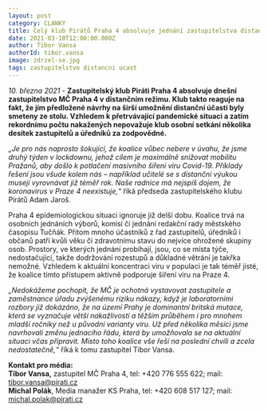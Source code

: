 ```yaml
---
layout: post
category: CLANKY
title: Celý klub Pirátů Praha 4 absolvuje jednání zastupitelstva distančně, vadí mu ohrožení zdraví zastupitelů během vrcholu pandemie
date: 2021-03-10T12:00:00.000Z
author: Tibor Vansa
authorId: tibor.vansa
image: zdrzel-se.jpg
tags: zastupitelstvo distancni ucast
---
```


*10. března 2021* - **Zastupitelský klub Piráti Praha 4 absolvuje dnešní zastupitelstvo MČ Praha 4 v distančním režimu. Klub takto reaguje na fakt, že jím předložené návrhy na širší umožnění distanční účasti byly smeteny ze stolu. Vzhledem k přetrvávající pandemické situaci a zatím rekordnímu počtu nakažených nepovažuje klub osobní setkání několika desítek zastupitelů a úředníků za zodpovědné.**

*„Je pro nás naprosto šokující, že koalice vůbec nebere v úvahu, že jsme druhý týden v lockdownu, jehož cílem je maximálně snižovat mobilitu Pražanů, aby došlo k potlačení masivního šíření viru Covid-19. Příklady řešení jsou všude kolem nás – například učitelé se s distanční výukou musejí vyrovnávat již téměř rok. Naše radnice má nejspíš dojem, že koronavirus v Praze 4 neexistuje,“* říká předseda zastupitelského klubu Pirátů Adam Jaroš.

Praha 4 epidemiologickou situaci ignoruje již delší dobu. Koalice trvá na osobních jednáních výborů, komisí či jednání redakční rady městského časopisu Tučňák. Přitom mnoho účastníků z řad zastupitelů, úředníků i občanů patří kvůli věku či zdravotnímu stavu do nejvíce ohrožené skupiny osob. Prostory, ve kterých jednání probíhají, jsou, co se místa týče, nedostačující, takže dodržování rozestupů a důkladné větrání je takřka nemožné. Vzhledem k aktuální koncentraci viru v populaci je tak téměř jisté, že koalice tímto přístupem aktivně podporuje šíření viru na Praze 4.

*„Nedokážeme pochopit, že MČ je ochotná vystavovat zastupitele a zaměstnance úřadu zvýšenému riziku nákazy, když je laboratorními rozbory již dokázáno, že na území Prahy je dominantní britská mutace, která se vyznačuje větší nakažlivostí a těžším průběhem i pro mnohem mladší ročníky než u původní varianty viru. Už před několika měsíci jsme navrhovali změnu jednacího řádu, která by umožňovala se na aktuální situaci včas připravit. Místo toho koalice vše řeší na poslední chvíli a zcela nedostatečně,“* říká k tomu zastupitel Tibor Vansa.

**Kontakt pro média:**<br>
**Tibor Vansa,** zastupitel MČ Praha 4, tel: +420 776 555 622; mail: tibor.vansa@pirati.cz<br>
**Michal Polák**, Media manažer KS Praha, tel: +420 608 517 127; mail: michal.polak@pirati.cz<br>
